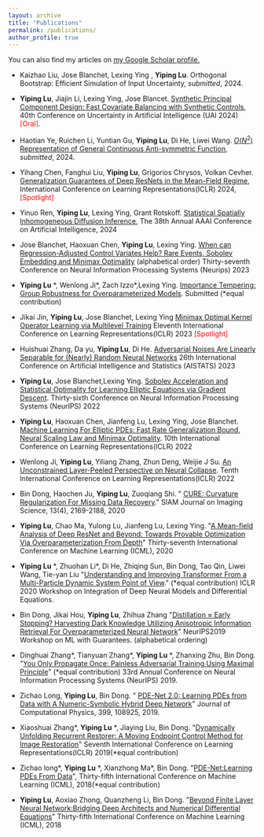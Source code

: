 ```yaml
---
layout: archive
title: "Publications"
permalink: /publications/
author_profile: true
---
```



You can also find my articles on <u><a href="https://scholar.google.com/citations?user=NmhvVBgAAAAJ">my Google Scholar profile</a>.</u>




- Kaizhao Liu, Jose Blanchet, Lexing Ying , **Yiping Lu**. Orthogonal Bootstrap: Efficient Simulation of Input Uncertainty, *submitted*, 2024.

- **Yiping Lu**, Jiajin Li, Lexing Ying, Jose Blancet. [Synthetic Principal Component Design: Fast Covariate Balancing with Synthetic Controls](https://arxiv.org/pdf/2211.15241),  40th Conference on Uncertainty in Artificial Intelligence (UAI 2024) <font color='red'>[Oral]</font>.  

- Haotian Ye, Ruichen Li, Yuntian Gu, **Yiping Lu**, Di He, Liwei Wang. [$O(N^2)$ Representation of General Continuous Anti-symmetric Function](https://arxiv.org/abs/2402.15167), *submitted*, 2024.

- Yihang Chen, Fanghui Liu, **Yiping Lu**, Grigorios Chrysos, Volkan Cevher. [Generalization Guarantees of Deep ResNets in the Mean-Field Regime](https://openreview.net/forum?id=tMzPZTvz2H), International Conference on Learning Representations(ICLR) 2024, <font color='red'>[Spotlight]</font>

- Yinuo Ren,  **Yiping Lu**, Lexing Ying, Grant Rotskoff. [Statistical Spatially Inhomogeneous Diffusion Inference](https://arxiv.org/abs/2312.05793), The 38th Annual AAAI Conference on Artificial Intelligence, 2024 

- Jose Blanchet, Haoxuan Chen, **Yiping Lu**, Lexing Ying. [When can Regression-Adjusted Control Variates Help? Rare Events, Sobolev Embedding and Minimax Optimality](https://arxiv.org/abs/2305.16527) (alphabetical order) Thirty-seventh Conference on Neural Information Processing Systems (Neurips) 2023

- **Yiping Lu** \*, Wenlong Ji\*, Zach Izzo\*,Lexing Ying. [Importance Tempering: Group Robustness for Overparameterized Models](https://arxiv.org/pdf/2209.08745). Submitted (*equal contribution)

- Jikai Jin, **Yiping Lu**, Jose Blanchet, Lexing Ying [Minimax Optimal Kernel Operator Learning via Multilevel Training](https://arxiv.org/pdf/2209.14430) Eleventh  International Conference on Learning Representations(ICLR) 2023  <font color='red'>[Spotlight]</font>

- Huishuai Zhang, Da yu, **Yiping Lu**, Di He.  [Adversarial Noises Are Linearly Separable for (Nearly) Random Neural Networks](https://arxiv.org/pdf/2206.04316)  26th International Conference on Artificial Intelligence and Statistics (AISTATS) 2023 

- **Yiping Lu**, Jose Blanchet,Lexing Ying. [Sobolev Acceleration and Statistical Optimality for Learning Elliptic Equations via Gradient Descent](https://arxiv.org/pdf/2205.07331). Thirty-sixth  Conference on Neural Information Processing Systems (NeurIPS) 2022 

- **Yiping Lu**, Haoxuan Chen, Jianfeng Lu, Lexing Ying, Jose Blanchet. [Machine Learning For Elliptic PDEs: Fast Rate Generalization Bound, Neural Scaling Law and Minimax Optimality](https://arxiv.org/pdf/2110.06897). 10th International Conference on Learning Representations(ICLR) 2022


- Wenlong Ji, **Yiping Lu**, Yiliang Zhang, Zhun Deng, Weijie J Su. [An Unconstrained Layer-Peeled Perspective on Neural Collapse](https://arxiv.org/pdf/2110.02796). Tenth  International Conference on Learning Representations(ICLR) 2022 

- Bin Dong, Haochen Ju, **Yiping Lu**, Zuoqiang Shi. " [CURE: Curvature Regularization For Missing Data Recovery](https://arxiv.org/pdf/1901.09548)." SIAM Journal on Imaging Science, 13(4), 2169-2188, 2020 

- **Yiping Lu**, Chao Ma, Yulong Lu, Jianfeng Lu, Lexing Ying. "[A Mean-field Analysis of Deep ResNet and Beyond: Towards Provable Optimization Via Overparameterization From Depth](https://arxiv.org/pdf/2003.05508)" Thirty-seventh International Conference on Machine Learning (ICML), 2020


- **Yiping Lu** \*, Zhuohan Li\*, Di He, Zhiqing Sun, Bin Dong, Tao Qin, Liwei Wang, Tie-yan Liu "[Understanding and Improving Transformer From a Multi-Particle Dynamic System Point of View](https://arxiv.org/pdf/1906.02762)." (*equal contribution) ICLR 2020 Workshop on Integration of Deep Neural Models and Differential Equations.  

- Bin Dong, Jikai Hou, **Yiping Lu**, Zhihua Zhang "[Distillation ≈ Early Stopping? Harvesting Dark Knowledge Utilizing Anisotropic Information Retrieval For Overparameterized Neural Network](https://arxiv.org/pdf/1910.01255)" NeurIPS2019 Workshop on ML with Guarantees.  (alphabetical ordering)

- Dinghuai Zhang\*, Tianyuan Zhang\*, **Yiping Lu** \*, Zhanxing Zhu, Bin Dong. "[You Only Propagate Once: Painless Adversarial Training Using Maximal Principle](https://arxiv.org/pdf/1905.00877)" (*equal contribution) 33rd Annual Conference on Neural Information Processing Systems (NeurIPS) 2019.

- Zichao Long, **Yiping Lu**, Bin Dong. " [PDE-Net 2.0: Learning PDEs from Data with A Numeric-Symbolic Hybrid Deep Network](https://arxiv.org/pdf/1812.04426)" Journal of Computational Physics, 399, 108925, 2019. 

- Xiaoshuai Zhang\*, **Yiping Lu** *, Jiaying Liu, Bin Dong. "[Dynamically Unfolding Recurrent Restorer: A Moving Endpoint Control Method for Image Restoration](https://arxiv.org/pdf/1805.07709)" Seventh International Conference on Learning Representations(ICLR) 2019(*equal contribution) 

- Zichao long\*, **Yiping Lu** \*, Xianzhong Ma\*, Bin Dong. "[PDE-Net:Learning PDEs From Data](https://arxiv.org/pdf/1710.09668)", Thirty-fifth International Conference on Machine Learning (ICML), 2018(*equal contribution)

- **Yiping Lu**, Aoxiao Zhong, Quanzheng Li, Bin Dong. "[Beyond Finite Layer Neural Network:Bridging Deep Architects and Numerical Differential Equations](https://arxiv.org/pdf/1710.10121)" Thirty-fifth International Conference on Machine Learning (ICML), 2018


<br> 
<br> 

